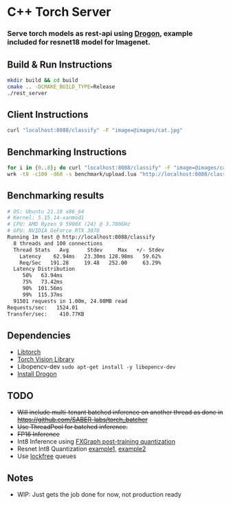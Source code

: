 # C++ Torch Server
### Serve torch models as rest-api using [Drogon](https://github.com/drogonframework/drogon), example included for resnet18 model for Imagenet.

## Build & Run Instructions
```bash
mkdir build && cd build
cmake .. -DCMAKE_BUILD_TYPE=Release
./rest_server
```

## Client Instructions
```bash
curl "localhost:8088/classify" -F "image=@images/cat.jpg"
```

## Benchmarking Instructions
```bash
for i in {0..8}; do curl "localhost:8088/classify" -F "image=@images/cat.jpg"; done # Run once to warmup.
wrk -t8 -c100 -d60 -s benchmark/upload.lua "http://localhost:8088/classify" --latency
```

## Benchmarking results
```bash
# OS: Ubuntu 21.10 x86_64
# Kernel: 5.15.14-xanmod1
# CPU: AMD Ryzen 9 5900X (24) @ 3.700GHz
# GPU: NVIDIA GeForce RTX 3070
Running 1m test @ http://localhost:8088/classify
  8 threads and 100 connections
  Thread Stats   Avg      Stdev     Max   +/- Stdev
    Latency    62.94ms   23.30ms 128.98ms   59.62%
    Req/Sec   191.28     19.48   252.00     63.29%
  Latency Distribution
     50%   63.94ms
     75%   73.42ms
     90%  101.56ms
     99%  115.37ms
  91501 requests in 1.00m, 24.08MB read
Requests/sec:   1524.01
Transfer/sec:    410.77KB
```

## Dependencies
* [Libtorch](https://pytorch.org/get-started/locally/)
* [Torch Vision Library](https://github.com/pytorch/vision#using-the-models-on-c)
* Libopencv-dev `sudo apt-get install -y libopencv-dev`
* [Install Drogon](https://github.com/drogonframework/drogon/wiki/ENG-02-Installation)

## TODO
* ~~Will include multi-tenant batched inference on another thread as done in https://github.com/SABER-labs/torch_batcher~~
* ~~Use ThreadPool for batched inference.~~
* ~~FP16 Inference~~
* Int8 Inference using [FXGraph post-training quantization](https://pytorch.org/docs/stable/quantization.html)
* Resnet Int8 Quantization [example1](https://github.com/zanvari/resnet50-quantiztion/blob/main/quantization-resnet50.ipynb), [example2](https://github.com/SangbumChoi/PyTorch_Quantization/blob/9773c4397dbf6dd04c3e126524c36e398d8b60e6/quantization.py)
* Use [lockfree](https://theboostcpplibraries.com/boost.lockfree) queues

## Notes
* WIP: Just gets the job done for now, not production ready